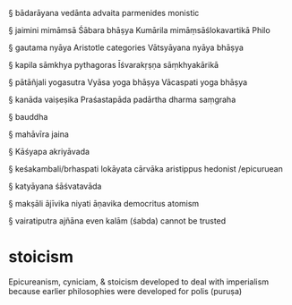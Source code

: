 
§ 
bādarāyana vedānta advaita 
parmenides monistic

§ 
jaimini mimāmsā 
Śābara bhāṣya
Kumārila mimāṃsāślokavartikā
Philo

§ 
gautama nyāya
Aristotle categories
Vātsyāyana nyāya bhāṣya

§ 
kapila sāmkhya 
pythagoras
Īśvarakṛṣṇa sāṃkhyakārikā

§ 
pātāñjali yogasutra
Vyāsa yoga bhāṣya
Vācaspati yoga bhāṣya

§ 
kanāda vaiṣeṣika 
Praśastapāda padārtha dharma saṃgraha



§ 
bauddha

§ 
mahāvīra jaina

§ 
Kāśyapa akriyāvada

§ 
keśakambali/brhaspati lokāyata cārvāka
aristippus hedonist
/epicuruean

§ 
katyāyana śāśvatavāda

§ 
makṣāli ājīvika niyati āṇavika
democritus atomism

§ 
vairatiputra ajñāna
even kalām (śabda) cannot be trusted

# stoicism
Epicureanism, cyniciam,  & stoicism developed to deal with imperialism because earlier philosophies were developed for polis (puruṣa)